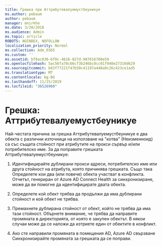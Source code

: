 ```yaml
---
title: Грешка при Аттрибутевалуемустбеуникуе
ms.author: pebaum
author: pebaum
manager: mnirkhe
ms.date: 3/20/2018
ms.audience: Admin
ms.topic: article
ROBOTS: NOINDEX, NOFOLLOW
localization_priority: Normal
ms.collection: Adm_O365
ms.custom: ''
ms.assetid: bf8ac830-6f0c-4616-827d-987616700e59
ms.openlocfilehash: 5ac56fa78c66cf3b246bc0cc01f040e27310d629
ms.sourcegitcommit: b43f77221f47b50c41197a448a9c26c423ce1ad5
ms.translationtype: MT
ms.contentlocale: bg-BG
ms.lasthandoff: 11/15/2019
ms.locfileid: "36526960"
---
```

# <a name="error-attributevaluemustbeunique"></a>Грешка: Аттрибутевалуемустбеуникуе

Най-честата причина за грешка Аттрибутевалуемустбеуникуе е два обекта с различни източници на използване на "котва" (Неизменноид) са със същата стойност при атрибутите на прокси сървър и/или потребителско име. За да поправите грешката Аттрибутевалуемустбеуникуе:
  
1. Идентифицирайте дублирани прокси адреси, потребителско име или друга стойност на атрибута, която причинява грешката. Също така Определете кои два (или повече) обекта участват в конфликта. Отчетът, генериран от Azure AD Connect Health за синхронизиране, може да ви помогне да идентифицирате двата обекта.
    
2. Определете кой обект трябва да продължи да има дублирани стойност и кой обект не трябва.
    
3. Премахнете дублирана стойност от обект, който не трябва да има тази стойност. Обърнете внимание, че трябва да направите промяната в директорията, от която е закупен обектът. В някои случаи може да се наложи да изтриете един от обектите в конфликт.
    
4. Ако сте направили промяната в помещения AD, Azure AD свързване Синхронизирайте промяната за грешката да се поправи.
    

